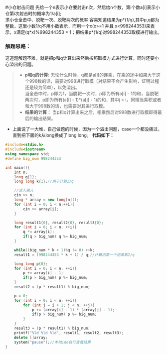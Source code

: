 #小仓射击问题
先给一个n表示小仓要射击n次，然后给n个数，第i个数a[i]表示小仓第i次射击时的概率为1/a[i];  
求小仓全击中、脱靶一次、脱靶两次的概率
容易知道结果为p*(1/q),其中p,q都为整数，这里小数1/q不用小数表示，而用一个x(x>=1 并且 x<998244353)来表示，x满足(q*x)%998244353 = 1；把结果p\*(1/q)对998244353取模进行输出。

### 解题思路：
这道题解题不难，就是把p和q计算出来然后按照取模方式进行计算，同时还要小心溢出的问题。
> * **p和q的计算:** 无论什么时候，q都是a[i]的连乘，在乘的途中如果大于这个998数的话，需要对998进行取模（对结果不会产生影响，证明过程还是较为简单），以免溢出。  
当全击中时，p即为1，当脱靶一次时，p即为所有a[i] - 1的和，当脱靶两次时，p即为所有(a[i] - 1)*(a[j] - 1)的和，其中j > i，同理当乘积或者和大于998数的话，也需要对其进行取模。
>* **结果的计算：** 当p和q计算出来之后，相乘然后对998数进行取模即得最后的输出结果。
* 上面说了一大堆，自己做题的时候，因为一个溢出问题，case一个都没痛过，直到把下面的k从long换成了long long。
**代码如下：**



```C++
#include<stdio.h>
#include<iostream>
using namespace std;
#define big_num 998244353

int main(){
    int n;
    long q{1};
    long long k{1};//用于计算1/q

    //读入输入
    cin >> n;
    long * array = new long[n]();
    for (int i = 0; i < n;++i){
        cin >> array[i];
    }

    long result1{0}, result2{0}, result3{0};
    for (int i = 0; i < n; ++i){
        q *= array[i];
        if(q > big_num) q %= big_num;
    }

    while((big_num * k + 1)%q != 0) ++k;
    result1 = (998244353 * k + 1) / q;//计算出第一个结果即1/q

    long long p{0};
    for (int i = 0; i < n; ++i){
        p += array[i] - 1;
        if(p > big_num) p %= big_num;
    }
    result2 = (p * result1) % big_num;

    p = 0;
    for (int i = 0; i < n; ++i){
        for (int j = i + 1; j < n; ++j){
            p += (array[i] - 1) * (array[j] - 1);
            if(p > big_num) p %= big_num;
        }
    }
    result3 = (p * result1) % big_num;
    printf("%ld %ld %ld", result1, result2, result3);
    delete []array;
    system("pause");//本地ide自行查看结果
}
```
